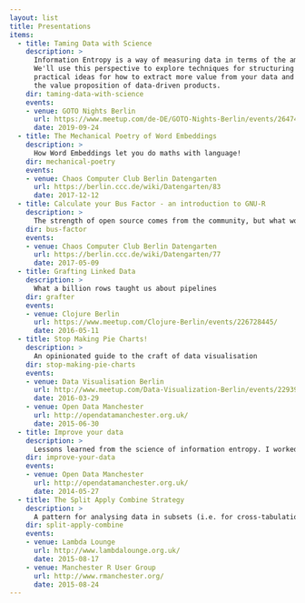 ```yaml
---
layout: list
title: Presentations
items:
  - title: Taming Data with Science
    description: >
      Information Entropy is a way of measuring data in terms of the amount of uncertainty it resolves.
      We'll use this perspective to explore techniques for structuring and analysing your data. You will learn
      practical ideas for how to extract more value from your data and leave with a framework for understanding
      the value proposition of data-driven products.
    dir: taming-data-with-science
    events:
    - venue: GOTO Nights Berlin
      url: https://www.meetup.com/de-DE/GOTO-Nights-Berlin/events/264746997/?isFirstPublish=true
      date: 2019-09-24
  - title: The Mechanical Poetry of Word Embeddings
    description: >
      How Word Embeddings let you do maths with language!
    dir: mechanical-poetry
    events:
    - venue: Chaos Computer Club Berlin Datengarten
      url: https://berlin.ccc.de/wiki/Datengarten/83
      date: 2017-12-12
  - title: Calculate your Bus Factor - an introduction to GNU-R
    description: >
      The strength of open source comes from the community, but what would happen if some of it were to go missing?
    dir: bus-factor
    events:
    - venue: Chaos Computer Club Berlin Datengarten
      url: https://berlin.ccc.de/wiki/Datengarten/77
      date: 2017-05-09
  - title: Grafting Linked Data
    description: >
      What a billion rows taught us about pipelines
    dir: grafter
    events:
    - venue: Clojure Berlin
      url: https://www.meetup.com/Clojure-Berlin/events/226728445/
      date: 2016-05-11
  - title: Stop Making Pie Charts!
    description: >
      An opinionated guide to the craft of data visualisation
    dir: stop-making-pie-charts
    events:
    - venue: Data Visualisation Berlin
      url: http://www.meetup.com/Data-Visualization-Berlin/events/229392609/
      date: 2016-03-29
    - venue: Open Data Manchester
      url: http://opendatamanchester.org.uk/
      date: 2015-06-30
  - title: Improve your data
    description: >
      Lessons learned from the science of information entropy. I worked this up into a [a blog post](http://infonomics.ltd.uk/news/blog/2015/05/08/how-information-entropy-teaches-us-to-improve-data-quality/) if you'd prefer a more thorough explanation.
    dir: improve-your-data
    events:
    - venue: Open Data Manchester
      url: http://opendatamanchester.org.uk/
      date: 2014-05-27
  - title: The Split Apply Combine Strategy
    description: >
      A pattern for analysing data in subsets (i.e. for cross-tabulation) as demonstrated by [the R package plyr](http://plyr.had.co.nz/).
    dir: split-apply-combine
    events:
    - venue: Lambda Lounge
      url: http://www.lambdalounge.org.uk/
      date: 2015-08-17
    - venue: Manchester R User Group
      url: http://www.rmanchester.org/
      date: 2015-08-24
---
```

